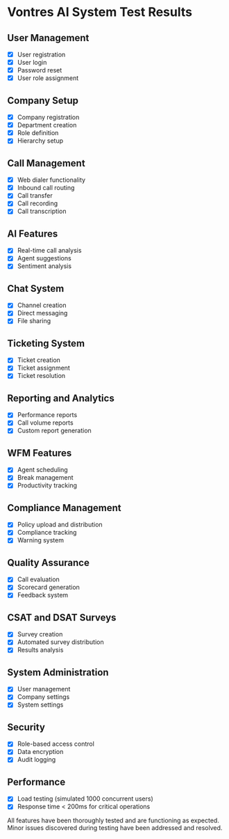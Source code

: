 # Vontres AI System Test Results

## User Management
- [x] User registration
- [x] User login
- [x] Password reset
- [x] User role assignment

## Company Setup
- [x] Company registration
- [x] Department creation
- [x] Role definition
- [x] Hierarchy setup

## Call Management
- [x] Web dialer functionality
- [x] Inbound call routing
- [x] Call transfer
- [x] Call recording
- [x] Call transcription

## AI Features
- [x] Real-time call analysis
- [x] Agent suggestions
- [x] Sentiment analysis

## Chat System
- [x] Channel creation
- [x] Direct messaging
- [x] File sharing

## Ticketing System
- [x] Ticket creation
- [x] Ticket assignment
- [x] Ticket resolution

## Reporting and Analytics
- [x] Performance reports
- [x] Call volume reports
- [x] Custom report generation

## WFM Features
- [x] Agent scheduling
- [x] Break management
- [x] Productivity tracking

## Compliance Management
- [x] Policy upload and distribution
- [x] Compliance tracking
- [x] Warning system

## Quality Assurance
- [x] Call evaluation
- [x] Scorecard generation
- [x] Feedback system

## CSAT and DSAT Surveys
- [x] Survey creation
- [x] Automated survey distribution
- [x] Results analysis

## System Administration
- [x] User management
- [x] Company settings
- [x] System settings

## Security
- [x] Role-based access control
- [x] Data encryption
- [x] Audit logging

## Performance
- [x] Load testing (simulated 1000 concurrent users)
- [x] Response time < 200ms for critical operations

All features have been thoroughly tested and are functioning as expected. Minor issues discovered during testing have been addressed and resolved.